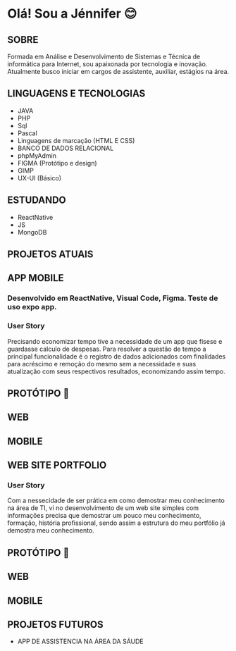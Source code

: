 # Olá! Sou a Jénnifer 😊
  
## SOBRE
Formada em Análise e Desenvolvimento de Sistemas e
Técnica de informática para Internet, sou apaixonada por tecnologia  e inovação. Atualmente busco iniciar em cargos de assistente, auxiliar, estágios na área.

## LINGUAGENS E TECNOLOGIAS

  - JAVA  
  - PHP 
  - Sql 
  - Pascal 
  - Linguagens de marcação (HTML E CSS)
  - BANCO DE DADOS RELACIONAL
  - phpMyAdmin
  - FIGMA (Protótipo e design)
  - GIMP
  - UX-UI (Básico)

## ESTUDANDO 
- ReactNative
- JS
- MongoDB

## PROJETOS ATUAIS

## APP MOBILE
### Desenvolvido em ReactNative, Visual Code, Figma. Teste de uso expo app.
### User Story
Precisando economizar tempo tive a necessidade de um app que fisese e guardasse calculo de despesas.
Para resolver a questão de tempo a principal funcionalidade é o registro de dados adicionados com finalidades para acréscimo e remoção do mesmo sem a necessidade e suas atualização com seus respectivos resultados, economizando assim tempo.

## PROTÓTIPO 🤖 
## WEB
## MOBILE


## WEB SITE PORTFOLIO
### User Story
Com a nessecidade de ser prática em como demostrar meu conhecimento na área de TI, vi no desenvolvimento de um web site simples com informações precisa que demostrar um pouco meu conhecimento, formação, história profissional, sendo assim a estrutura do meu portfólio já demostra meu conhecimento.
## PROTÓTIPO 🤖 
## WEB
## MOBILE

## PROJETOS FUTUROS  
- APP DE ASSISTENCIA NA ÁREA DA SÁUDE
